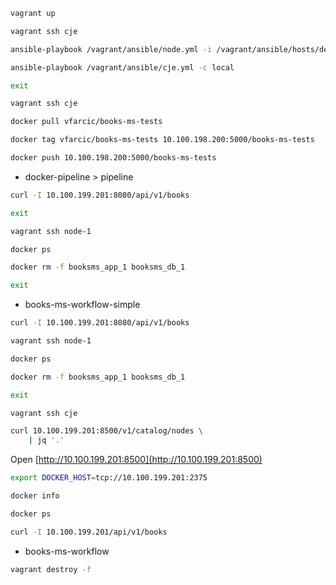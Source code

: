 ```bash
vagrant up

vagrant ssh cje

ansible-playbook /vagrant/ansible/node.yml -i /vagrant/ansible/hosts/dev

ansible-playbook /vagrant/ansible/cje.yml -c local

exit

vagrant ssh cje

docker pull vfarcic/books-ms-tests

docker tag vfarcic/books-ms-tests 10.100.198.200:5000/books-ms-tests

docker push 10.100.198.200:5000/books-ms-tests
```

* docker-pipeline > pipeline

```bash
curl -I 10.100.199.201:8080/api/v1/books

exit

vagrant ssh node-1

docker ps

docker rm -f booksms_app_1 booksms_db_1

exit
```

* books-ms-workflow-simple

```bash
curl -I 10.100.199.201:8080/api/v1/books

vagrant ssh node-1

docker ps

docker rm -f booksms_app_1 booksms_db_1

exit

vagrant ssh cje

curl 10.100.199.201:8500/v1/catalog/nodes \
    | jq '.'
```

Open [http://10.100.199.201:8500](http://10.100.199.201:8500)

```bash
export DOCKER_HOST=tcp://10.100.199.201:2375

docker info

docker ps

curl -I 10.100.199.201/api/v1/books
```

* books-ms-workflow

```bash
vagrant destroy -f
```